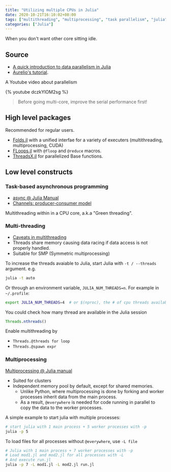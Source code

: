 ```yaml
---
title: "Utilizing multiple CPUs in Julia"
date: 2020-10-21T16:10:02+08:00
tags: ["multithreading", "multiprocessing", "task parallelism", "julia"]
categories: ["Julia"]
---
```


When you don't want other core sitting idle.

<!--more-->

## Source

- [A quick introduction to data parallelism in Julia](https://juliafolds.github.io/data-parallelism/tutorials/quick-introduction/)
- [Aurelio's tutorial](https://techytok.com/multiprocessing-in-julia-module/).

A Youtube video about parallelism

{% youtube dczkYlOM2sg %}

> Before going multi-core, improve the serial performance first!

## High level packages

Recommended for regular users.

- [Folds.jl](https://github.com/JuliaFolds/Folds.jl) with a unified interfae for a variety of executers (multithreading, multiprocessing, CUDA)
- [FLoops.jl](https://github.com/JuliaFolds/FLoops.jl) with `@floop` and `@reduce` macros.
- [ThreadsX.jl](https://github.com/tkf/ThreadsX.jl) for parallelized Base functions.

## Low level constructs

### Task-based asynchronous programming

- [async @ Julia Manual](https://docs.julialang.org/en/v1/manual/asynchronous-programming/#man-asynchronous)
- [Channels: producer-consumer model](https://docs.julialang.org/en/v1/manual/asynchronous-programming/#Communicating-with-Channels)

Multithreading within in a CPU core, a.k.a "Green threading".

### Multi-threading

- [Caveats in multithreading](https://docs.julialang.org/en/v1/manual/multi-threading/#Caveats)
- Threads share memory causing data racing if data access is not properly handled.
- Suitable for SMP (Symmetric multiprocessing)

To increase the threads avaiable to Julia, start Julia with `-t / --threads` argument. e.g.

```bash
julia -t auto
```

Or through an environment variable, `JULIA_NUM_THREADS=n`. For example in `~/.profile`:

```bash
export JULIA_NUM_THREADS=4  # or $(nproc), the # of cpu threads available
```

You could check how many thread are available in the Julia session

```julia
Threads.nthreads()
```

Enable multithreading by

- `Threads.@threads for loop`
- `Threads.@spawn expr`

### Multiprocessing

[Multiprocessing @ Julia manual](https://docs.julialang.org/en/v1/manual/distributed-computing/#Multi-processing-and-Distributed-Computing)

- Suited for clusters
- Independent memory pool by default, except for shared memories.
  - Unlike Python, where multiprocessing is done by forking and worker processes inherit data from the main process.
  - As a result, `@everywhere` is needed for code running in parallel to copy the data to the worker processes.

A simple example to start julia with multiple processes:

```bash
# start julia with 1 main process + 5 worker processes with -p
julia -p 5
```

To load files for all processes without `@everywhere`, use `-L file`

```bash
# Julia with 1 main process + 7 worker processes with -p
# Load mod1.jl and mod2.jl for all processes with -L
# And execute run.jl
julia -p 7 -L mod1.jl -L mod2.jl run.jl
```
